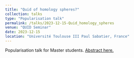 ```yaml
---
title: "Quid of homology spheres?"
collection: talks
type: "Popularisation talk"
permalink: /talks/2023-12-15-Quid_homology_spheres
venue: "QUID Seminar"
date: 2023-12-15
location: "Université Toulouse III Paul Sabatier, France"
---
```


Popularisation talk for Master students. [Abstract here.](https://indico.math.cnrs.fr/event/10951/)
